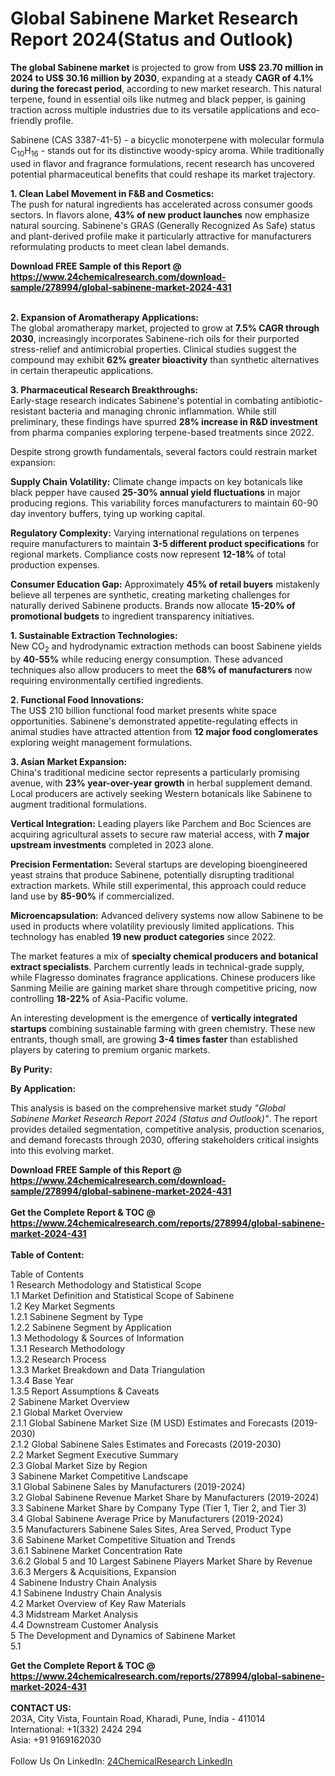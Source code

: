 <h1>Global Sabinene Market Research Report 2024(Status and Outlook)</h1><p><strong>The global Sabinene market</strong> is projected to grow from <strong>US$ 23.70 million in 2024 to US$ 30.16 million by 2030</strong>, expanding at a steady <strong>CAGR of 4.1% during the forecast period</strong>, according to new market research. This natural terpene, found in essential oils like nutmeg and black pepper, is gaining traction across multiple industries due to its versatile applications and eco-friendly profile.</p><p>Sabinene (CAS 3387-41-5) - a bicyclic monoterpene with molecular formula C<sub>10</sub>H<sub>16</sub> - stands out for its distinctive woody-spicy aroma. While traditionally used in flavor and fragrance formulations, recent research has uncovered potential pharmaceutical benefits that could reshape its market trajectory.</p><p><strong>1. Clean Label Movement in F&amp;B and Cosmetics:</strong><br>
The push for natural ingredients has accelerated across consumer goods sectors. In flavors alone, <strong>43% of new product launches</strong> now emphasize natural sourcing. Sabinene's GRAS (Generally Recognized As Safe) status and plant-derived profile make it particularly attractive for manufacturers reformulating products to meet clean label demands.</p><div><b>Download FREE Sample of this Report @ 
            <a href="https://www.24chemicalresearch.com/download-sample/278994/global-sabinene-market-2024-431">
            https://www.24chemicalresearch.com/download-sample/278994/global-sabinene-market-2024-431</a></b></div><br><p><strong>2. Expansion of Aromatherapy Applications:</strong><br>
The global aromatherapy market, projected to grow at <strong>7.5% CAGR through 2030</strong>, increasingly incorporates Sabinene-rich oils for their purported stress-relief and antimicrobial properties. Clinical studies suggest the compound may exhibit <strong>62% greater bioactivity</strong> than synthetic alternatives in certain therapeutic applications.</p><p><strong>3. Pharmaceutical Research Breakthroughs:</strong><br>
Early-stage research indicates Sabinene's potential in combating antibiotic-resistant bacteria and managing chronic inflammation. While still preliminary, these findings have spurred <strong>28% increase in R&amp;D investment</strong> from pharma companies exploring terpene-based treatments since 2022.</p><p>Despite strong growth fundamentals, several factors could restrain market expansion:</p><p><strong>Supply Chain Volatility:</strong> Climate change impacts on key botanicals like black pepper have caused <strong>25-30% annual yield fluctuations</strong> in major producing regions. This variability forces manufacturers to maintain 60-90 day inventory buffers, tying up working capital.</p><p><strong>Regulatory Complexity:</strong> Varying international regulations on terpenes require manufacturers to maintain <strong>3-5 different product specifications</strong> for regional markets. Compliance costs now represent <strong>12-18%</strong> of total production expenses.</p><p><strong>Consumer Education Gap:</strong> Approximately <strong>45% of retail buyers</strong> mistakenly believe all terpenes are synthetic, creating marketing challenges for naturally derived Sabinene products. Brands now allocate <strong>15-20% of promotional budgets</strong> to ingredient transparency initiatives.</p><p><strong>1. Sustainable Extraction Technologies:</strong><br>
New CO<sub>2</sub> and hydrodynamic extraction methods can boost Sabinene yields by <strong>40-55%</strong> while reducing energy consumption. These advanced techniques also allow producers to meet the <strong>68% of manufacturers</strong> now requiring environmentally certified ingredients.</p><p><strong>2. Functional Food Innovations:</strong><br>
The US$ 210 billion functional food market presents white space opportunities. Sabinene's demonstrated appetite-regulating effects in animal studies have attracted attention from <strong>12 major food conglomerates</strong> exploring weight management formulations.</p><p><strong>3. Asian Market Expansion:</strong><br>
China's traditional medicine sector represents a particularly promising avenue, with <strong>23% year-over-year growth</strong> in herbal supplement demand. Local producers are actively seeking Western botanicals like Sabinene to augment traditional formulations.</p><p><strong>Vertical Integration:</strong> Leading players like Parchem and Boc Sciences are acquiring agricultural assets to secure raw material access, with <strong>7 major upstream investments</strong> completed in 2023 alone.</p><p><strong>Precision Fermentation:</strong> Several startups are developing bioengineered yeast strains that produce Sabinene, potentially disrupting traditional extraction markets. While still experimental, this approach could reduce land use by <strong>85-90%</strong> if commercialized.</p><p><strong>Microencapsulation:</strong> Advanced delivery systems now allow Sabinene to be used in products where volatility previously limited applications. This technology has enabled <strong>19 new product categories</strong> since 2022.</p><p>The market features a mix of <strong>specialty chemical producers and botanical extract specialists</strong>. Parchem currently leads in technical-grade supply, while Flagresso dominates fragrance applications. Chinese producers like Sanming Meilie are gaining market share through competitive pricing, now controlling <strong>18-22%</strong> of Asia-Pacific volume.</p><p>An interesting development is the emergence of <strong>vertically integrated startups</strong> combining sustainable farming with green chemistry. These new entrants, though small, are growing <strong>3-4 times faster</strong> than established players by catering to premium organic markets.</p><p><strong>By Purity:</strong></p><p><strong>By Application:</strong></p><p>This analysis is based on the comprehensive market study <em>"Global Sabinene Market Research Report 2024 (Status and Outlook)"</em>. The report provides detailed segmentation, competitive analysis, production scenarios, and demand forecasts through 2030, offering stakeholders critical insights into this evolving market.</p><div><b>Download FREE Sample of this Report @ 
            <a href="https://www.24chemicalresearch.com/download-sample/278994/global-sabinene-market-2024-431">
            https://www.24chemicalresearch.com/download-sample/278994/global-sabinene-market-2024-431</a></b></div><br><div><b>Get the Complete Report & TOC @ 
            <a href="https://www.24chemicalresearch.com/reports/278994/global-sabinene-market-2024-431">
            https://www.24chemicalresearch.com/reports/278994/global-sabinene-market-2024-431</a></b></div><br>
            <b>Table of Content:</b><p>Table of Contents<br />
 1 Research Methodology and Statistical Scope<br />
 1.1 Market Definition and Statistical Scope of Sabinene<br />
 1.2 Key Market Segments<br />
 1.2.1 Sabinene Segment by Type<br />
 1.2.2 Sabinene Segment by Application<br />
 1.3 Methodology & Sources of Information<br />
 1.3.1 Research Methodology<br />
 1.3.2 Research Process<br />
 1.3.3 Market Breakdown and Data Triangulation<br />
 1.3.4 Base Year<br />
 1.3.5 Report Assumptions & Caveats<br />
 2 Sabinene Market Overview<br />
 2.1 Global Market Overview<br />
 2.1.1 Global Sabinene Market Size (M USD) Estimates and Forecasts (2019-2030)<br />
 2.1.2 Global Sabinene Sales Estimates and Forecasts (2019-2030)<br />
 2.2 Market Segment Executive Summary<br />
 2.3 Global Market Size by Region<br />
 3 Sabinene Market Competitive Landscape<br />
 3.1 Global Sabinene Sales by Manufacturers (2019-2024)<br />
 3.2 Global Sabinene Revenue Market Share by Manufacturers (2019-2024)<br />
 3.3 Sabinene Market Share by Company Type (Tier 1, Tier 2, and Tier 3)<br />
 3.4 Global Sabinene Average Price by Manufacturers (2019-2024)<br />
 3.5 Manufacturers Sabinene Sales Sites, Area Served, Product Type<br />
 3.6 Sabinene Market Competitive Situation and Trends<br />
 3.6.1 Sabinene Market Concentration Rate<br />
 3.6.2 Global 5 and 10 Largest Sabinene Players Market Share by Revenue<br />
 3.6.3 Mergers & Acquisitions, Expansion<br />
 4 Sabinene Industry Chain Analysis<br />
 4.1 Sabinene Industry Chain Analysis<br />
 4.2 Market Overview of Key Raw Materials<br />
 4.3 Midstream Market Analysis<br />
 4.4 Downstream Customer Analysis<br />
 5 The Development and Dynamics of Sabinene Market <br />
 5.1</p><div><b>Get the Complete Report & TOC @ 
            <a href="https://www.24chemicalresearch.com/reports/278994/global-sabinene-market-2024-431">
            https://www.24chemicalresearch.com/reports/278994/global-sabinene-market-2024-431</a></b></div><br><b>CONTACT US:</b><br>
            203A, City Vista, Fountain Road, Kharadi, Pune, India - 411014<br>
            International: +1(332) 2424 294<br>
            Asia: +91 9169162030 <br><br>
            Follow Us On LinkedIn: <a href="https://www.linkedin.com/company/24chemicalresearch/">24ChemicalResearch LinkedIn</a>